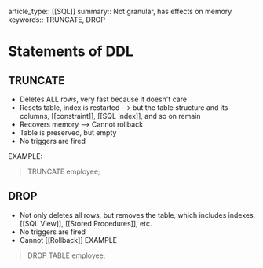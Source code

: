 article_type:: [[SQL]]
summary:: Not granular, has effects on memory
keywords:: TRUNCATE, DROP


# Statements of DDL

## TRUNCATE
* Deletes ALL rows, very fast because it doesn't care
* Resets table, index is restarted --> but the table structure and its columns, [[constraint]], [[SQL Index]], and so on remain
* Recovers memory --> Cannot rollback
* Table is preserved, but empty
* No triggers are fired


EXAMPLE:
> TRUNCATE employee;


## DROP
* Not only deletes all rows, but removes the table, which includes indexes, [[SQL View]], [[Stored Procedures]], etc.
* No triggers are fired
* Cannot [[Rollback]]
EXAMPLE
> DROP TABLE employee;
